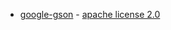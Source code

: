 - [google-gson](http://code.google.com/p/google-gson/) - [apache license 2.0](http://www.apache.org/licenses/LICENSE-2.0)

